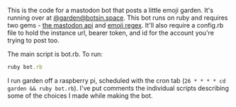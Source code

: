 This is the code for a mastodon bot that posts a little emoji garden. It's running over at [@garden@botsin.space](https://botsin.space/@garden). This bot runs on ruby and requires two gems - [the mastodon api](https://github.com/tootsuite/mastodon-api) and [emoji regex](https://github.com/janlelis/unicode-emoji). It'll also require a config.rb file to hold the instance url, bearer token, and id for the account you're trying to post too.

The main script is bot.rb. To run:
```ruby
ruby bot.rb
```

I run garden off a raspberry pi, scheduled with the cron tab (`26 * * * * cd garden && ruby bot.rb`). I've put comments the individual scripts describing some of the choices I made while making the bot.